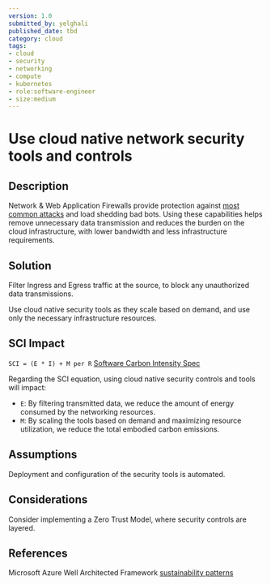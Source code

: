 ```yaml
---
version: 1.0
submitted_by: yelghali
published_date: tbd
category: cloud
tags: 
- cloud
- security
- networking
- compute
- kubernetes
- role:software-engineer
- size:medium
---
```


# Use cloud native network security tools and controls

## Description
Network & Web Application Firewalls provide protection against [most common attacks](https://owasp.org/Top10/) and load shedding bad bots. Using these capabilities helps remove unnecessary data transmission and reduces the burden on the cloud infrastructure, with lower bandwidth and less infrastructure requirements.

## Solution
Filter Ingress and Egress traffic at the source, to block any unauthorized data transmissions.

Use cloud native security tools as they scale based on demand, and use only the necessary infrastructure resources.


## SCI Impact
`SCI = (E * I) + M per R`
[Software Carbon Intensity Spec](https://grnsft.org/sci)

Regarding the SCI equation, using cloud native security controls and tools will impact:

- `E`: By filtering transmitted data, we reduce the amount of energy consumed by the networking resources.
- `M`: By scaling the tools based on demand and maximizing resource utilization, we reduce the total embodied carbon emissions.

## Assumptions
Deployment and configuration of the security tools is automated.

## Considerations
Consider implementing a Zero Trust Model, where security controls are layered.

## References
Microsoft Azure Well Architected Framework [sustainability patterns](https://learn.microsoft.com/en-us/azure/architecture/framework/sustainability/sustainability-security)
